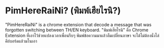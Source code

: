 # PimHereRaiNi? (พิมพ์เฮียไรนิ?)
"PimHereRaiNi" is a chrome extension that decode a message that was forgotten switching between TH/EN keyboard.
"พิมพ์เฮียไรนิ" คือ Chrome Extension ที่เอาไว้ช่วยแปลงเวลาเพื่อนรีบๆ พิมพ์ข้อความมาแล้วลืมเปลี่ยนภาษา จะได้ไม่ต้องนั่งไล่คีย์บอร์ดแล้วมโนเอา